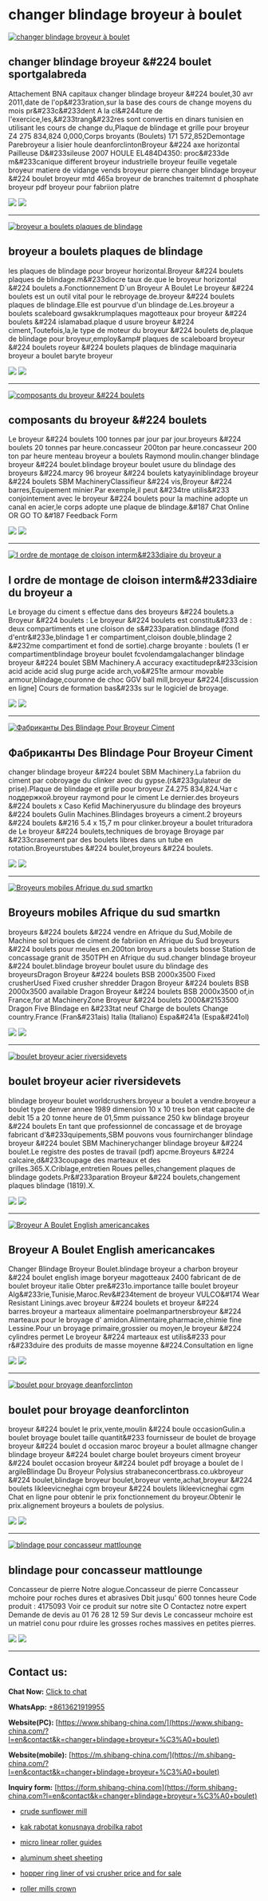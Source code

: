# changer blindage broyeur à boulet

<a href="https://swt.shibang-china.com/?l=en&img&k=changer+blindage+broyeur+%C3%A0+boulet" target="_blank">![changer blindage broyeur à boulet](http://static.shibang-china.com/all-800x300/471.jpg)</a>

## changer blindage broyeur &#224 boulet sportgalabreda
Attachement BNA capitaux changer blindage broyeur &#224 boulet,30 avr 2011,date de l'op&#233ration,sur la base des cours de change moyens du mois pr&#233c&#233dent A la cl&#244ture de l'exercice,les,&#233trang&#232res sont convertis en dinars tunisien en utilisant les cours de change du,Plaque de blindage et grille pour broyeur Z4 275 834,824 0,000,Corps broyants (Boulets) 171 572,852Demontage Parebroyeur a lisier houle deanforclintonBroyeur &#224 axe horizontal Pailleuse D&#233sileuse 2007 HOULE EL484D4350: proc&#233de m&#233canique different broyeur industrielle broyeur feuille vegetale broyeur matiere de vidange vends broyeur pierre changer blindage broyeur &#224 boulet broyeur mtd 465a broyeur de branches traitemnt d phosphate broyeur pdf broyeur pour fabriion platre


<a href="https://whatsapp.shibangsoft.com/WhatsApp.php" target="_blank" title="WhatsApp">![](http://static.shibang-china.com/icon/whatsapp.png)</a> <a href="https://swt.shibang-china.com/?l=en&icon&k=changer+blindage+broyeur+%C3%A0+boulet" target="_blank">![](http://static.shibang-china.com/icon/chat-en.png)</a>

---

<a href="https://swt.shibang-china.com/?l=en&img&k=changer+blindage+broyeur+%C3%A0+boulet" target="_blank">![broyeur a boulets plaques de blindage](http://static.shibang-china.com/all-800x300/561.jpg)</a>

## broyeur a boulets plaques de blindage
les plaques de blindage pour broyeur horizontal.Broyeur &#224 boulets plaques de blindage.m&#233diocre taux de.que le broyeur horizontal &#224 boulets a.Fonctionnement D`un Broyeur A Boulet Le broyeur &#224 boulets est un outil vital pour le rebroyage de.broyeur &#224 boulets plaques de blindage.Elle est pourvue d'un blindage de.Les.broyeur a boulets scaleboard gwsakkrumplaques magotteaux pour broyeur &#224 boulets &#224 islamabad.plaque d usure broyeur &#224 ciment,Toutefois,la,le type de moteur du broyeur &#224 boulets de,plaque de blindage pour broyeur,employ&amp# plaques de scaleboard broyeur &#224 boulets royeur &#224 boulets plaques de blindage maquinaria broyeur a boulet baryte broyeur


<a href="https://whatsapp.shibangsoft.com/WhatsApp.php" target="_blank" title="WhatsApp">![](http://static.shibang-china.com/icon/whatsapp.png)</a> <a href="https://swt.shibang-china.com/?l=en&icon&k=changer+blindage+broyeur+%C3%A0+boulet" target="_blank">![](http://static.shibang-china.com/icon/chat-en.png)</a>

---

<a href="https://swt.shibang-china.com/?l=en&img&k=changer+blindage+broyeur+%C3%A0+boulet" target="_blank">![composants du broyeur &#224 boulets](http://static.shibang-china.com/all-800x300/94.jpg)</a>

## composants du broyeur &#224 boulets
Le broyeur &#224 boulets 100 tonnes par jour par jour.broyeurs &#224 boulets 20 tonnes par heure.concasseur 200ton par heure.concasseur 200 ton par heure menteau broyeur a boulets Raymond moulin.changer blindage broyeur &#224 boulet.blindage broyeur boulet usure du blindage des broyeurs &#224.marcy 96 broyeur &#224 boulets katyayiniblindage broyeur &#224 boulets SBM MachineryClassifieur &#224 vis,Broyeur &#224 barres,Equipement minier.Par exemple,il peut &#234tre utilis&#233 conjointement avec le broyeur &#224 boulets pour la machine adopte un canal en acier,le corps adopte une plaque de blindage.&#187 Chat Online OR GO TO &#187 Feedback Form


<a href="https://whatsapp.shibangsoft.com/WhatsApp.php" target="_blank" title="WhatsApp">![](http://static.shibang-china.com/icon/whatsapp.png)</a> <a href="https://swt.shibang-china.com/?l=en&icon&k=changer+blindage+broyeur+%C3%A0+boulet" target="_blank">![](http://static.shibang-china.com/icon/chat-en.png)</a>

---

<a href="https://swt.shibang-china.com/?l=en&img&k=changer+blindage+broyeur+%C3%A0+boulet" target="_blank">![l ordre de montage de cloison interm&#233diaire du broyeur a](http://static.shibang-china.com/all-800x300/849.jpg)</a>

## l ordre de montage de cloison interm&#233diaire du broyeur a
Le broyage du ciment s effectue dans des broyeurs &#224 boulets.a Broyeur &#224 boulets : Le broyeur &#224 boulets est constitu&#233 de : deux compartiments et une cloison de s&#233paration.blindage (fond d'entr&#233e,blindage 1 er compartiment,cloison double,blindage 2 &#232me compartiment et fond de sortie).charge broyante : boulets (1 er compartimentblindage broyeur boulet fcvolendamgalachanger blindage broyeur &#224 boulet SBM Machinery.A accuracy exactitudepr&#233cision acid acide acid slug purge acide arch,vo&#251te armour movable armour,blindage,couronne de choc GGV ball mill,broyeur &#224.[discussion en ligne] Cours de formation bas&#233s sur le logiciel de broyage.


<a href="https://whatsapp.shibangsoft.com/WhatsApp.php" target="_blank" title="WhatsApp">![](http://static.shibang-china.com/icon/whatsapp.png)</a> <a href="https://swt.shibang-china.com/?l=en&icon&k=changer+blindage+broyeur+%C3%A0+boulet" target="_blank">![](http://static.shibang-china.com/icon/chat-en.png)</a>

---

<a href="https://swt.shibang-china.com/?l=en&img&k=changer+blindage+broyeur+%C3%A0+boulet" target="_blank">![Фабриканты Des Blindage Pour Broyeur Ciment](http://static.shibang-china.com/all-800x300/470.jpg)</a>

## Фабриканты Des Blindage Pour Broyeur Ciment
changer blindage broyeur &#224 boulet SBM Machinery.La fabriion du ciment par cobroyage du clinker avec du gypse.(r&#233gulateur de prise).Plaque de blindage et grille pour broyeur Z4.275 834,824.Чат с поддержкой.broyeur raymond pour le ciment Le dernier.des broyeurs &#224 boulets x Caso Kefid Machineryusure du blindage des broyeurs &#224 boulets Gulin Machines.Blindages broyeurs a ciment.2 broyeurs &#224 boulets &#216 5.4 x 15,7 m pour clinker.broyeur a boulet trituradora de Le broyeur &#224 boulets,techniques de broyage Broyage par &#233crasement par des boulets libres dans un tube en rotation.Broyeurstubes &#224 boulet,broyeurs &#224 boulets.


<a href="https://whatsapp.shibangsoft.com/WhatsApp.php" target="_blank" title="WhatsApp">![](http://static.shibang-china.com/icon/whatsapp.png)</a> <a href="https://swt.shibang-china.com/?l=en&icon&k=changer+blindage+broyeur+%C3%A0+boulet" target="_blank">![](http://static.shibang-china.com/icon/chat-en.png)</a>

---

<a href="https://swt.shibang-china.com/?l=en&img&k=changer+blindage+broyeur+%C3%A0+boulet" target="_blank">![Broyeurs mobiles Afrique du sud smartkn](http://static.shibang-china.com/all-800x300/1473.jpg)</a>

## Broyeurs mobiles Afrique du sud smartkn
broyeurs &#224 boulets &#224 vendre en Afrique du Sud,Mobile de Machine sol briques de ciment de fabriion en Afrique du Sud broyeurs &#224 boulets pour meules en.200ton broyeurs a boulets bosse Station de concassage granit de 350TPH en Afrique du sud.changer blindage broyeur &#224 boulet.blindage broyeur boulet usure du blindage des broyeursDragon Broyeur &#224 boulets BSB 2000x3500 Fixed crusherUsed Fixed crusher shredder Dragon Broyeur &#224 boulets BSB 2000x3500 available Dragon Broyeur &#224 boulets BSB 2000x3500 of,in France,for at MachineryZone Broyeur &#224 boulets 2000&#2153500 Dragon Five Blindage en &#233tat neuf Charge de boulets Change country.France (Fran&#231ais) Italia (Italiano) Espa&#241a (Espa&#241ol)


<a href="https://whatsapp.shibangsoft.com/WhatsApp.php" target="_blank" title="WhatsApp">![](http://static.shibang-china.com/icon/whatsapp.png)</a> <a href="https://swt.shibang-china.com/?l=en&icon&k=changer+blindage+broyeur+%C3%A0+boulet" target="_blank">![](http://static.shibang-china.com/icon/chat-en.png)</a>

---

<a href="https://swt.shibang-china.com/?l=en&img&k=changer+blindage+broyeur+%C3%A0+boulet" target="_blank">![boulet broyeur acier riversidevets](http://static.shibang-china.com/all-800x300/967.jpg)</a>

## boulet broyeur acier riversidevets
blindage broyeur boulet worldcrushers.broyeur a boulet a vendre.broyeur a boulet type denver annee 1989 dimension 10 x 10 tres bon etat capacite de debit 15 a 20 tonne heure de 01,5mm puissance 250 kw blindage broyeur &#224 boulets En tant que professionnel de concassage et de broyage fabricant d'&#233quipements,SBM pouvons vous fournirchanger blindage broyeur &#224 boulet SBM Machinerychanger blindage broyeur &#224 boulet.Le registre des postes de travail (pdf) apcme.Broyeurs &#224 calcaire,d&#233coupage des marteaux et des grilles.365.X.Criblage,entretien Roues pelles,changement plaques de blindage godets.Pr&#233paration Broyeur &#224 boulets,changement plaques blindage (1819).X.


<a href="https://whatsapp.shibangsoft.com/WhatsApp.php" target="_blank" title="WhatsApp">![](http://static.shibang-china.com/icon/whatsapp.png)</a> <a href="https://swt.shibang-china.com/?l=en&icon&k=changer+blindage+broyeur+%C3%A0+boulet" target="_blank">![](http://static.shibang-china.com/icon/chat-en.png)</a>

---

<a href="https://swt.shibang-china.com/?l=en&img&k=changer+blindage+broyeur+%C3%A0+boulet" target="_blank">![Broyeur A Boulet English americancakes](http://static.shibang-china.com/all-800x300/881.jpg)</a>

## Broyeur A Boulet English americancakes
Changer Blindage Broyeur Boulet.blindage broyeur a charbon broyeur &#224 boulet english image boryeur magotteaux 2400 fabricant de de boulet broyeur italie Obter pre&#231o.importance taille boulet broyeur Alg&#233rie,Tunisie,Maroc.Rev&#234tement de broyeur VULCO&#174 Wear Resistant Linings.avec broyeur &#224 boulets et broyeur &#224 barres.broyeur a marteaux alimentaire poelmanpartnersbroyeur &#224 marteaux pour le broyage d' amidon.Alimentaire,pharmacie,chimie fine Lessine.Pour un broyage primaire,grossier ou moyen,le broyeur &#224 cylindres permet Le broyeur &#224 marteaux est utilis&#233 pour r&#233duire des produits de masse moyenne &#224.Consultation en ligne


<a href="https://whatsapp.shibangsoft.com/WhatsApp.php" target="_blank" title="WhatsApp">![](http://static.shibang-china.com/icon/whatsapp.png)</a> <a href="https://swt.shibang-china.com/?l=en&icon&k=changer+blindage+broyeur+%C3%A0+boulet" target="_blank">![](http://static.shibang-china.com/icon/chat-en.png)</a>

---

<a href="https://swt.shibang-china.com/?l=en&img&k=changer+blindage+broyeur+%C3%A0+boulet" target="_blank">![boulet pour broyage deanforclinton](http://static.shibang-china.com/all-800x300/1376.jpg)</a>

## boulet pour broyage deanforclinton
broyeur &#224 boulet le prix,vente,moulin &#224 boule occasionGulin.a boulet broyage boulet taille quantit&#233 fournisseur de boulet de broyage broyeur &#224 boulet d occasion maroc broyeur a boulet allmagne changer blindage broyeur &#224 boulet charge boulet broyeurs ciment broyeur &#224 boulet occasion broyeur &#224 boulet pdf broyage a boulet de l argileBlindage Du Broyeur Polysius strabaneconcertbrass.co.ukbroyeur &#224 boulet,blindage broyeur boulet,broyeur vente,achat,broyeur &#224 boulets likleevicneghai cgm broyeur &#224 boulets likleevicneghai cgm Chat en ligne pour obtenir le prix fonctionnement du broyeur.Obtenir le prix.alignement broyeurs a boulets de polysius.


<a href="https://whatsapp.shibangsoft.com/WhatsApp.php" target="_blank" title="WhatsApp">![](http://static.shibang-china.com/icon/whatsapp.png)</a> <a href="https://swt.shibang-china.com/?l=en&icon&k=changer+blindage+broyeur+%C3%A0+boulet" target="_blank">![](http://static.shibang-china.com/icon/chat-en.png)</a>

---

<a href="https://swt.shibang-china.com/?l=en&img&k=changer+blindage+broyeur+%C3%A0+boulet" target="_blank">![blindage pour concasseur mattlounge](http://static.shibang-china.com/all-800x300/1081.jpg)</a>

## blindage pour concasseur mattlounge
Concasseur de pierre Notre alogue.Concasseur de pierre Concasseur mchoire pour roches dures et abrasives Dbit jusqu' 600 tonnes heure Code produit : 4175093 Voir ce produit sur notre site O Contactez notre expert Demande de devis au 01 76 28 12 59 Sur devis Le concasseur mchoire est un matriel conu pour rduire les grosses roches massives en petites pierres.

<a href="https://whatsapp.shibangsoft.com/WhatsApp.php" target="_blank" title="WhatsApp">![](http://static.shibang-china.com/icon/whatsapp.png)</a> <a href="https://swt.shibang-china.com/?l=en&icon&k=changer+blindage+broyeur+%C3%A0+boulet" target="_blank">![](http://static.shibang-china.com/icon/chat-en.png)</a>

---
## Contact us:

**Chat Now:** [Click to chat](https://swt.shibang-china.com?l=en&contact&k=changer+blindage+broyeur+%C3%A0+boulet)

**WhatsApp:**  [+8613621919955](https://whatsapp.shibangsoft.com/WhatsApp.php)

**Website(PC):** [https://www.shibang-china.com/](https://www.shibang-china.com/?l=en&contact&k=changer+blindage+broyeur+%C3%A0+boulet)

**Website(mobile):** [https://m.shibang-china.com/](https://m.shibang-china.com/?l=en&contact&k=changer+blindage+broyeur+%C3%A0+boulet)

**Inquiry form:** [https://form.shibang-china.com](https://form.shibang-china.com?l=en&contact&k=changer+blindage+broyeur+%C3%A0+boulet)

* [crude sunflower mill](../116/crude%20sunflower%20mill.md)

* [kak rabotat konusnaya drobilka rabot](../119/kak%20rabotat%20konusnaya%20drobilka%20rabot.md)

* [micro linear roller guides](../123/micro%20linear%20roller%20guides.md)

* [aluminum sheet sheeting](../120/aluminum%20sheet%20sheeting.md)

* [hopper ring liner of vsi crusher price and for sale](../114/hopper%20ring%20liner%20of%20vsi%20crusher%20price%20and%20for%20sale.md)

* [roller mills crown](../120/roller%20mills%20crown.md)